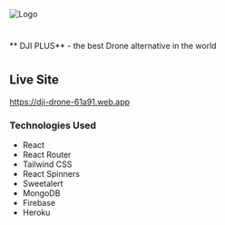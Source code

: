 ![Logo](https://dji-plus.web.app/assets/logo-black.png)

#

** DJI PLUS** - the best Drone alternative in the world

#


## Live Site

https://dji-drone-61a91.web.app

### Technologies Used

- React
- React Router
- Tailwind CSS
- React Spinners
- Sweetalert
- MongoDB
- Firebase
- Heroku

